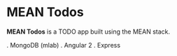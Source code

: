 # MEAN Todos

**MEAN Todos** is a TODO app built using the MEAN stack. 

. MongoDB (mlab)
. Angular 2
. Express

